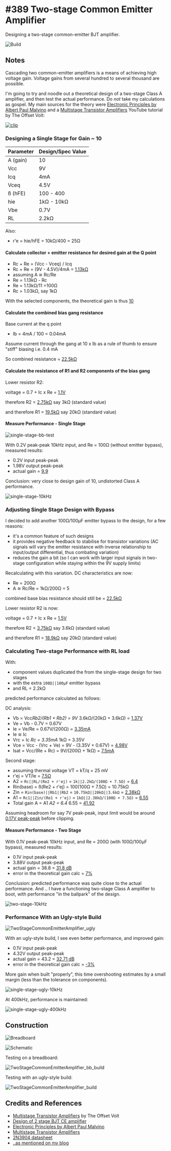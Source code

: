 # #389 Two-stage Common Emitter Amplifier

Designing a two-stage common-emitter BJT amplifier.

![Build](./assets/TwoStageCommonEmitterAmplifier_build.jpg?raw=true)

## Notes

Cascading two common-emitter amplifiers is a means of achieving high voltage gain.
Voltage gains from several hundred to several thousand are possible.

I'm going to try and noodle out a theoretical design of a two-stage Class A amplifier, and then test the actual performance.
Do *not* take my calculations as gospel. My main sources for the theory were
[Electronic Principles by Albert Paul Malvino](../../../books/electronic-principles/)
and a [Multistage Transistor Amplifiers](https://www.youtube.com/watch?v=FbdZ46VdTjE) YouTube tutorial by The Offset Volt:

[![clip](https://img.youtube.com/vi/FbdZ46VdTjE/0.jpg)](https://www.youtube.com/watch?v=FbdZ46VdTjE)

### Designing a Single Stage for Gain ~ 10

| Parameter | Design/Spec Value |
|-----------|-------------------|
| A (gain)  | 10                |
| Vcc       | 9V                |
| Icq       | 4mA               |
| Vceq      | 4.5V              |
| ß (hFE)   | 100 - 400         |
| hie       | 1kΩ - 10kΩ        |
| Vbe       | 0.7V              |
| RL        | 2.2kΩ             |

Also:

* r'e = hie/hFE = 10kΩ/400 = 25Ω

#### Calculate collector + emitter resistance for desired gain at the Q point

* Rc + Re = (Vcc - Vceq) / Icq
* Rc + Re = (9V - 4.5V)/4mA = [1.13kΩ](https://www.wolframalpha.com/input/?i=(9V+-+4.5V)%2F4mA)
* assuming A ≅ Rc/Re
* Re = 1.13kΩ - Rc
* Re = 1.13kΩ/11 =100Ω
* Rc = 1.03kΩ, say 1kΩ

With the selected components, the theoretical gain is thus [10](https://www.wolframalpha.com/input/?i=1k%CE%A9%2F100%CE%A9)

#### Calculate the combined bias gang resistance

Base current at the q point

* Ib = 4mA / 100 = 0.04mA

Assume current through the gang at 10 x Ib as a rule of thumb to ensure "stiff" biasing i.e. 0.4 mA

So combined resistance = [22.5kΩ](https://www.wolframalpha.com/input/?i=9V%2F0.4mA)

#### Calculate the resistance of R1 and R2 components of the bias gang

Lower resistor R2:

voltage = 0.7 + Ic x Re = [1.1V](https://www.wolframalpha.com/input/?i=0.7V+%2B+4mA*100%CE%A9)

therefore R2 = [2.75kΩ](https://www.wolframalpha.com/input/?i=1.1V%2F0.4mA)
say 3kΩ (standard value)

and therefore R1 = [19.5kΩ](https://www.wolframalpha.com/input/?i=22.5k%CE%A9+-+3k%CE%A9)
say 20kΩ (standard value)

#### Measure Performance - Single Stage

![single-stage-bb-test](./assets/single-stage-bb-test.jpg?raw=true)

With 0.2V peak-peak 10kHz input, and Re = 100Ω (without emitter bypass), measured results:

* 0.2V input peak-peak
* 1.98V output peak-peak
* actual gain = [9.9](https://www.wolframalpha.com/input/?i=1.98V%2F0.2V)

Conclusion: very close to design gain of 10, undistorted Class A performance.

![single-stage-10kHz](./assets/single-stage-10kHz.gif?raw=true)

### Adjusting Single Stage Design with Bypass

I decided to add another 100Ω/100µF emitter bypass to the design, for a few reasons:

* it's a common feature of such designs
* it provides negative feedback to stabilise for transistor variations (AC signals will vary the emitter resistance with inverse relationship to input/output differential, thus combating variation)
* reduces the gain a bit (so I can work with larger input signals in two-stage configuration while staying within the 9V supply limits)

Recalculating with this variation. DC characteristics are now:

* Re = 200Ω
* A ≅ Rc/Re = 1kΩ/200Ω = 5

combined base bias resistance should still be = [22.5kΩ](https://www.wolframalpha.com/input/?i=9V%2F0.4mA)

Lower resistor R2 is now:

voltage = 0.7 + Ic x Re = [1.5V](https://www.wolframalpha.com/input/?i=0.7V+%2B+4mA*200%CE%A9)

therefore R2 = [3.75kΩ](https://www.wolframalpha.com/input/?i=1.5V%2F0.4mA)
say 3.6kΩ (standard value)

and therefore R1 = [18.9kΩ](https://www.wolframalpha.com/input/?i=22.5k%CE%A9-3.6k%CE%A9)
say 20kΩ (standard value)

### Calculating Two-stage Performance with RL load

With:

* component values duplicated the from the single-stage design for two stages
* with the extra `100Ω||100µF` emitter bypass
* and RL = 2.2kΩ

predicted performance calculated as follows:

DC analysis:

* Vb = Vcc*Rb2/(Rb1 + Rb2) = 9V* 3.6kΩ/(20kΩ + 3.6kΩ) = [1.37V](https://www.wolframalpha.com/input/?i=9V+*+3.6k%CE%A9%2F(20k%CE%A9%2B3.6k%CE%A9))
* Ve = Vb - 0.7V = 0.67V
* Ie = Ve/Re = 0.67V/(200Ω) = [3.35mA](https://www.wolframalpha.com/input/?i=0.67V%2F200%CE%A9)
* Ie ≅ Ic
* Vrc = Ic *Rc = 3.35mA* 1kΩ = 3.35V
* Vce = Vcc - (Vrc + Ve) = 9V - (3.35V + 0.67V) = [4.98V](https://www.wolframalpha.com/input/?i=9V-(3.35V%2B0.67V))
* Isat = Vcc/(Re + Rc) = 9V/(200Ω + 1kΩ) = [7.5mA](https://www.wolframalpha.com/input/?i=9V%2F(200%CE%A9%2B1k%CE%A9))

Second stage:

* assuming thermal voltage VT = kT/q = 25 mV
* r'ej = VT/Ie = [7.5Ω](https://www.wolframalpha.com/input/?i=25mV%2F3.35mA)
* A2 = `Rc||RL/(Re2 + r'ej)` = `1k||2.2kΩ/(100Ω + 7.5Ω)` = [6.4](https://www.wolframalpha.com/input/?i=1%2F(1%2F1k%CE%A9+%2B+1%2F2.2k%CE%A9)%2F(100%CE%A9%2B7.5%CE%A9))
* Rin(base) = ß(Re2 + r'ej) = 100(100Ω + 7.5Ω) = 10.75kΩ
* Zin = `Rin(base)||Rb1||Rb2` = `10.75kΩ||20kΩ||3.6kΩ` = [2.38kΩ](https://www.wolframalpha.com/input/?i=1%2F(1%2F10.75k%CE%A9%2B1%2F20k%CE%A9%2B1%2F3.6k%CE%A9))
* A1 = `Rc1||Zin/(Re1 + r'ej)` = `1kΩ||2.38kΩ/(100Ω + 7.5Ω)` = [6.55](https://www.wolframalpha.com/input/?i=1%2F(1%2F1k%CE%A9%2B1%2F2.38k%CE%A9)%2F(100%CE%A9+%2B+7.5%CE%A9))
* Total gain A = A1 *A2 = 6.4* 6.55 = [41.92](https://www.wolframalpha.com/input/?i=6.4*6.55)

Assuming headroom for say 7V peak-peak, input limit would be around [0.17V peak-peak](https://www.wolframalpha.com/input/?i=7V%2F41.92)
before clipping.

#### Measure Performance - Two Stage

With 0.1V peak-peak 10kHz input, and Re = 200Ω (with 100Ω/100µF bypass), measured results:

* 0.1V input peak-peak
* 3.88V output peak-peak
* actual gain = 38.8 = [31.8 dB](https://www.wolframalpha.com/input/?i=20log10(38.8))
* error in the theoretical gain calc = [7%](hhttps://www.wolframalpha.com/input/?i=(41.92-38.8)%2F41.92)

Conclusion: predicted performance was quite close to the actual performance.
And .. I have a functioning two-stage Class A amplifier to boot, with performance "in the ballpark" of the design.

![two-stage-10kHz](./assets/two-stage-10kHz.gif?raw=true)

### Performance With an Ugly-style Build

![TwoStageCommonEmitterAmplifier_ugly](./assets/TwoStageCommonEmitterAmplifier_ugly.jpg?raw=true)

With an ugly-style build, I see even better performance, and improved gain:

* 0.1V input peak-peak
* 4.32V output peak-peak
* actual gain = 43.2 = [32.71 dB](https://www.wolframalpha.com/input/?i=20log10(43.2))
* error in the theoretical gain calc = [-3%](https://www.wolframalpha.com/input/?i=(41.92-43.2)%2F41.92)

More gain when built "properly", this time overshooting estimates by a small margin (less than the tolerance on components).

![single-stage-ugly-10kHz](./assets/single-stage-ugly-10kHz.gif?raw=true)

At 400kHz, performance is maintained:

![single-stage-ugly-400kHz](./assets/single-stage-ugly-400kHz.gif?raw=true)

## Construction

![Breadboard](./assets/TwoStageCommonEmitterAmplifier_bb.jpg?raw=true)

![Schematic](./assets/TwoStageCommonEmitterAmplifier_schematic.jpg?raw=true)

Testing on a breadboard:

![TwoStageCommonEmitterAmplifier_bb_build](./assets/TwoStageCommonEmitterAmplifier_bb_build.jpg?raw=true)

Testing with an ugly-style build:

![TwoStageCommonEmitterAmplifier_build](./assets/TwoStageCommonEmitterAmplifier_build.jpg?raw=true)

## Credits and References

* [Multistage Transistor Amplifiers](https://www.youtube.com/watch?v=FbdZ46VdTjE) by The Offset Volt
* [Design of 2 stage BJT CE amplifier](http://ampdesigns.tripod.com/2_Stage_BJT_amplifier.html)
* [Electronic Principles by Albert Paul Malvino](../../../books/electronic-principles/)
* [Multistage Transistor Amplifiers](https://www.youtube.com/watch?v=FbdZ46VdTjE)
* [2N3904 datasheet](https://www.futurlec.com/Transistors/2N3904.shtml)
* [..as mentioned on my blog](https://blog.tardate.com/2018/05/leap389-two-stage-amp-design.html)
